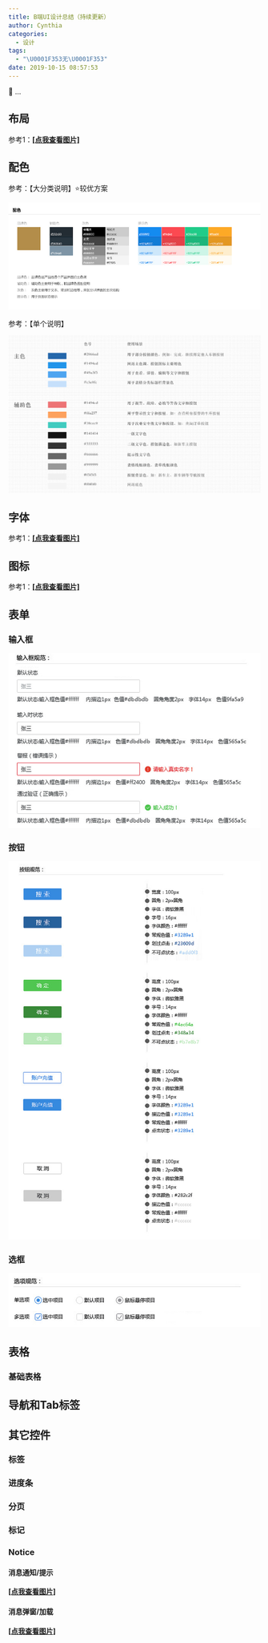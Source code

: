 ```yaml
---
title: B端UI设计总结（持续更新）
author: Cynthia
categories:
  - 设计
tags:
  - "\U0001F353无\U0001F353"
date: 2019-10-15 08:57:53
---
```


🐰
...
<!--more-->

## 布局

参考1：**[[点我查看图片]](https://raw.githubusercontent.com/Cynthia0329/images/master/img/20191015091402.png)**







## 配色

参考：【大分类说明】⭐较优方案

**![[点我查看图片]](https://raw.githubusercontent.com/Cynthia0329/images/master/img/20191015091638.png)** 

参考：【单个说明】

**![[点我查看图片]](https://raw.githubusercontent.com/Cynthia0329/images/master/img/20191015103814.png)**







## 字体

参考1：**[[点我查看图片]](https://raw.githubusercontent.com/Cynthia0329/images/master/img/20191015095253.png)**









## 图标

参考1：**[[点我查看图片]](https://raw.githubusercontent.com/Cynthia0329/images/master/img/20191015095352.png)**







## 表单

### 输入框

**![[点我查看图片]](https://raw.githubusercontent.com/Cynthia0329/images/master/img/20191015112400.png)**





### 按钮

**![[点我查看图片]](https://raw.githubusercontent.com/Cynthia0329/images/master/img/BOSS%E5%90%8E%E5%8F%B0%E8%AE%BE%E8%AE%A1%E8%A7%84%E8%8C%83%E7%BD%91%E9%A1%B5%E5%85%B6%E4%BB%96%E7%BD%91%E9%A1%B5staryzx%20-%20%E5%8E%9F%E5%88%9B%E4%BD%9C%E5%93%81%20-%20%E7%AB%99%E9%85%B7%20ZCOOL.png)**







### 选框

**![[点我查看图片]](https://raw.githubusercontent.com/Cynthia0329/images/master/img/20191015112503.png)**













## 表格



### 基础表格



## 导航和Tab标签





## 其它控件

### 标签



### 进度条



### 分页



### 标记



### Notice

#### 消息通知/提示

**[[点我查看图片]](https://raw.githubusercontent.com/Cynthia0329/images/master/img/20191015094257.png)**

#### 消息弹窗/加载

**[[点我查看图片]](https://raw.githubusercontent.com/Cynthia0329/images/master/img/20191015094305.png)**

